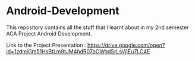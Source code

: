 # Android-Development

This repository contains all the stuff that I learnt about in my 2nd semester ACA Project Android Development.

Link to the Project Presentation : https://drive.google.com/open?id=1zdmiGm51HsBtLm9tJM4hdR07qOWgdSrLsVjlEu7LC4E
